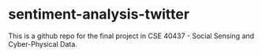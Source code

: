 # sentiment-analysis-twitter
This is a github repo for the final project in CSE 40437 - Social Sensing and Cyber-Physical Data.
